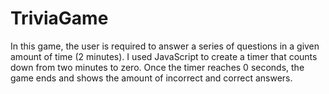 # TriviaGame

In this game, the user is required to answer a series of questions in a given amount of time (2 minutes). I used JavaScript to create a timer that counts down from two minutes to zero. Once the timer reaches 0 seconds, the game ends and shows the amount of incorrect and correct answers. 

